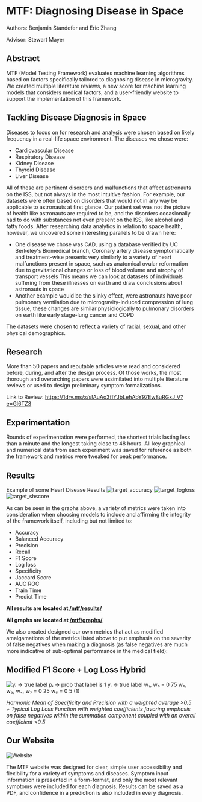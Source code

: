 # MTF: Diagnosing Disease in Space 

Authors: Benjamin Standefer and Eric Zhang

Advisor: Stewart Mayer

## Abstract


MTF (Model Testing Framework) evaluates machine learning algorithms based on factors specifically tailored to diagnosing disease in microgravity. We created multiple literature reviews, a new score for machine learning models that considers medical factors, and a user-friendly website to support the implementation of this framework.

## Tackling Disease Diagnosis in Space

Diseases to focus on for research and analysis were chosen based on likely frequency in a real-life space environment. The diseases we chose were: 

- Cardiovascular Disease
- Respiratory Disease
- Kidney Disease 
- Thyroid Disease 
- Liver Disease 

All of these are pertinent disorders and malfunctions that affect astronauts on the ISS, but not always in the most intuitive fashion. For example, our datasets were often based on disorders that would not in any way be applicable to astronauts at first glance. Our patient set was not the picture of health like astronauts are required to be, and the disorders occasionally had to do with substances not even present on the ISS, like alcohol and fatty foods. After researching data analytics in relation to space health, however, we uncovered some interesting parallels to be drawn here:

- One disease we chose was CAD, using a database verified by UC Berkeley's Biomedical branch, Coronary artery disease symptomatically and treatment-wise presents very similarly to a variety of heart malfunctions present in space, such as anatomical ovular reformation due to gravitational changes or loss of blood volume and atrophy of transport vessels 
This means we can look at datasets of individuals suffering from these illnesses on earth and draw conclusions about astronauts in space 
- Another example would be the slinky effect, were astronauts have poor pulmonary ventilation due to microgravity-induced compression of lung tissue, these changes are similar physiologically to pulmonary disorders on earth like early stage-lung cancer and COPD


The datasets were chosen to reflect a variety of racial, sexual, and other physical demographics. 

## Research

More than 50 papers and reputable articles were read and considered before, during, and after the design process. Of those works, the most thorough and overarching papers were assimilated into multiple literature reviews or used to design preliminary symptom formalizations. 

Link to Review:
https://1drv.ms/x/s!AuAo3fIYJbLehAbY97Ew8uRGxJ_V?e=Gl6TZ3

## Experimentation

Rounds of experimentation were performed, the shortest trials lasting less than a minute and the longest taking close to 48 hours. All key graphical and numerical data from each experiment was saved for reference as both the framework and metrics were tweaked for peak performance. 

## Results
Example of some Heart Disease Results
![target_accuracy](https://github.com/ericspring08/NasaHunch23/assets/69996843/f8cb5746-711d-409d-9643-daa27a68116c)
![target_logloss](https://github.com/ericspring08/NasaHunch23/assets/69996843/43931d15-37f9-42dd-b062-5fe837090a3b)
![target_shscore](https://github.com/ericspring08/NasaHunch23/assets/69996843/1752947d-0e2b-4d29-b39f-0da2ffd645d5)

As can be seen in the graphs above, a variety of metrics were taken into consideration when choosing models to include and affirming the integrity of the framework itself, including but not limited to: 
- Accuracy 
- Balanced Accuracy
- Precision
- Recall
- F1 Score 
- Log loss
- Specificity
- Jaccard Score
- AUC ROC
- Train Time
- Predict Time

**All results are located at [/mtf/results/](/mtf/results/)**

**All graphs are located at [/mtf/graphs/](/mtf/graphs/)**

We also created designed our own metrics that act as modified amalgamations of the metrics listed above to put emphasis on the severity of false negatives when making a diagnosis (as false negatives are much more indicative of sub-optimal performance in the medical field):

## Modified F1 Score + Log Loss Hybrid
![yᵢ → true label pᵢ → prob that label is 1 yᵢ → true label w₁, w₆ = 0 75 w₂, w₃, w₄, w₇ = 0 25 w₅ = 0 5 (1)](https://github.com/ericspring08/NasaHunch23/assets/69996843/9aef96cb-ad66-40a4-b901-28511deb61f2)

*Harmonic Mean of Specificity and Precision with a weighted average >0.5 + Typical Log Loss Function with weighted coefficients favoring emphasis on false negatives within the summation component coupled with an overall coefficient <0.5*

## Our Website
![Website](https://github.com/ericspring08/NasaHunch23/assets/69996843/8523faf8-931f-4735-b8c2-d001827e866f)

The MTF website was designed for clear, simple user accessibility and flexibility for a variety of symptoms and diseases. Symptom input information is presented in a form-format, and only the most relevant symptoms were included for each diagnosis. Results can be saved as a PDF, and confidence in a prediction is also included in every diagnosis. 




